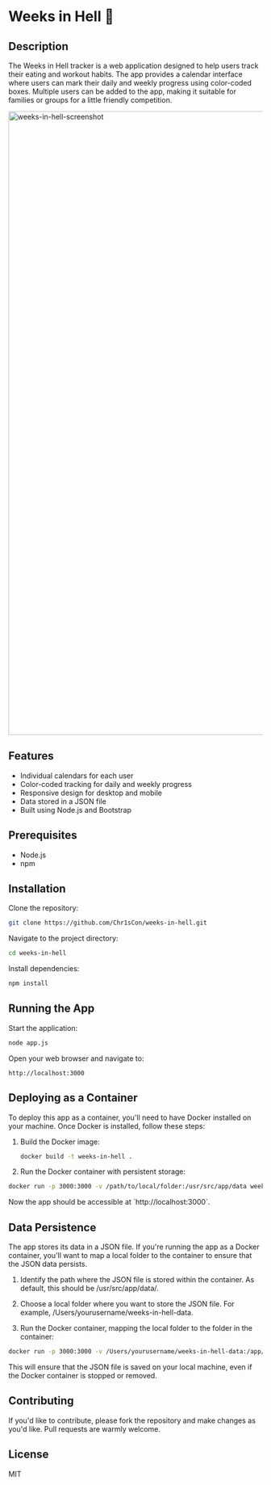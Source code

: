 # Weeks in Hell 🥵

## Description

The Weeks in Hell tracker is a web application designed to help users track their eating and workout habits. The app provides a calendar interface where users can mark their daily and weekly progress using color-coded boxes. Multiple users can be added to the app, making it suitable for families or groups for a little friendly competition.

<img width="1235" alt="weeks-in-hell-screenshot" src="https://github.com/Chr1sCon/weeks-in-hell/assets/20434300/550bb7fa-0f4a-4484-9081-d7d93c18c2a0">

## Features

- Individual calendars for each user
- Color-coded tracking for daily and weekly progress
- Responsive design for desktop and mobile
- Data stored in a JSON file
- Built using Node.js and Bootstrap

## Prerequisites

- Node.js
- npm

## Installation

Clone the repository:

```bash
git clone https://github.com/Chr1sCon/weeks-in-hell.git
```

Navigate to the project directory:

```bash
cd weeks-in-hell
```

Install dependencies:

```bash
npm install
```

## Running the App

Start the application:

```bash
node app.js
```

Open your web browser and navigate to:

```
http://localhost:3000
```

## Deploying as a Container

To deploy this app as a container, you'll need to have Docker installed on your machine. Once Docker is installed, follow these steps:

1. Build the Docker image:

   ```bash
   docker build -t weeks-in-hell .
   ```

2. Run the Docker container with persistent storage:

```bash
docker run -p 3000:3000 -v /path/to/local/folder:/usr/src/app/data weeks-in-hell
```

Now the app should be accessible at \`http://localhost:3000\`.

## Data Persistence

The app stores its data in a JSON file. If you're running the app as a Docker container, you'll want to map a local folder to the container to ensure that the JSON data persists.

1. Identify the path where the JSON file is stored within the container. As default, this should be /usr/src/app/data/.

2. Choose a local folder where you want to store the JSON file. For example, /Users/yourusername/weeks-in-hell-data.

3. Run the Docker container, mapping the local folder to the folder in the container:

```bash
docker run -p 3000:3000 -v /Users/yourusername/weeks-in-hell-data:/app/data weeks-in-hell
```

This will ensure that the JSON file is saved on your local machine, even if the Docker container is stopped or removed.

## Contributing

If you'd like to contribute, please fork the repository and make changes as you'd like. Pull requests are warmly welcome.

## License

MIT
